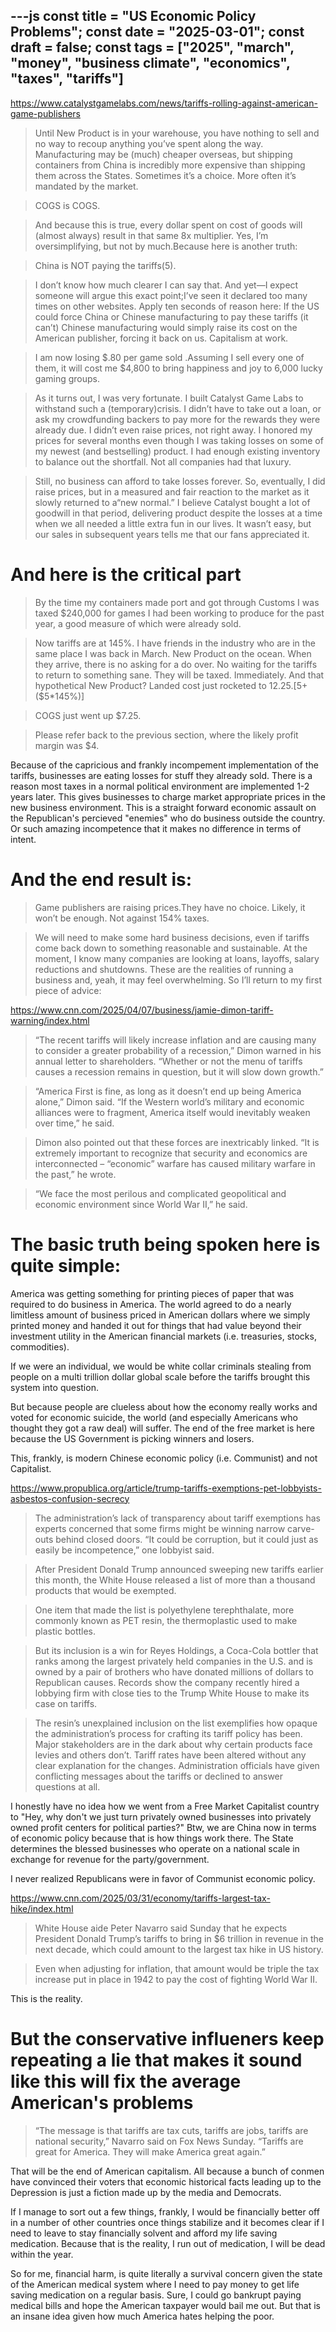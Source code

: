 ---js
const title = "US Economic Policy Problems";
const date = "2025-03-01";
const draft = false;
const tags = ["2025", "march", "money", "business climate", "economics", "taxes", "tariffs"]
---

https://www.catalystgamelabs.com/news/tariffs-rolling-against-american-game-publishers

> Until New Product is in your warehouse, you have nothing to sell and no way to recoup anything you’ve spent along the way. Manufacturing may be (much) cheaper overseas, but shipping containers from China is incredibly more expensive than shipping them across the States. Sometimes it’s a choice. More often it’s mandated by the market.

> COGS is COGS.

> And because this is true, every dollar spent on cost of goods will (almost always) result in that same 8x multiplier. Yes, I’m oversimplifying, but not by much.Because here is another truth:

> China is NOT paying the tariffs(5).

> I don’t know how much clearer I can say that. And yet—I expect someone will argue this exact point;I’ve seen it declared too many times on other websites. Apply ten seconds of reason here: If the US could force China or Chinese manufacturing to pay these tariffs (it can’t) Chinese manufacturing would simply raise its cost on the American publisher, forcing it back on us. Capitalism at work.

> I am now losing $.80 per game sold .Assuming I sell every one of them, it will cost me $4,800 to bring happiness and joy to 6,000 lucky gaming groups.

> As it turns out, I was very fortunate. I built Catalyst Game Labs to withstand such a (temporary)crisis. I didn’t have to take out a loan, or ask my crowdfunding backers to pay more for the rewards they were already due. I didn’t even raise prices, not right away. I honored my prices for several months even though I was taking losses on some of my newest (and bestselling) product. I had enough existing inventory to balance out the shortfall. Not all companies had that luxury.

> Still, no business can afford to take losses forever. So, eventually, I did raise prices, but in a measured and fair reaction to the market as it slowly returned to a“new normal.” I believe Catalyst bought a lot of goodwill in that period, delivering product despite the losses at a time when we all needed a little extra fun in our lives. It wasn’t easy, but our sales in subsequent years tells me that our fans appreciated it.

# And here is the critical part

> By the time my containers made port and got through Customs I was taxed $240,000 for games I had been working to produce for the past year, a good measure of which were already sold.

> Now tariffs are at 145%. I have friends in the industry who are in the same place I was back in March. New Product on the ocean. When they arrive, there is no asking for a do over. No waiting for the tariffs to return to something sane. They will be taxed. Immediately. And that hypothetical New Product? Landed cost just rocketed to $12.25.[$5+($5*145%)]

> COGS just went up $7.25.

> Please refer back to the previous section, where the likely profit margin was $4.

Because of the capricious and frankly incompement implementation of the tariffs, businesses are eating losses for stuff they already sold. There is a reason most taxes in a normal political environment are implemented 1-2 years later. This gives businesses to charge market appropriate prices in the new business environment. This is a straight forward economic assault on the Republican's percieved "enemies" who do business outside the country. Or such amazing incompetence that it makes no difference in terms of intent.

# And the end result is:

> Game publishers are raising prices.They have no choice. Likely, it won’t be enough. Not against 154% taxes.

> We will need to make some hard business decisions, even if tariffs come back down to something reasonable and sustainable. At the moment, I know many companies are looking at loans, layoffs, salary reductions and shutdowns. These are the realities of running a business and, yeah, it may feel overwhelming. So I’ll return to my first piece of advice:

https://www.cnn.com/2025/04/07/business/jamie-dimon-tariff-warning/index.html

>  “The recent tariffs will likely increase inflation and are causing many to consider a greater probability of a recession,” Dimon warned in his annual letter to shareholders. “Whether or not the menu of tariffs causes a recession remains in question, but it will slow down growth.”

>  “America First is fine, as long as it doesn’t end up being America alone,” Dimon said. “If the Western world’s military and economic alliances were to fragment, America itself would inevitably weaken over time,” he said.

>  Dimon also pointed out that these forces are inextricably linked. “It is extremely important to recognize that security and economics are interconnected – “economic” warfare has caused military warfare in the past,” he wrote.

>  “We face the most perilous and complicated geopolitical and economic environment since World War II,” he said.

# The basic truth being spoken here is quite simple:

America was getting something for printing pieces of paper that was required to do business in America. The world agreed to do a nearly limitless amount of business priced in American dollars where we simply printed money and handed it out for things that had value beyond their investment utility in the American financial markets (i.e. treasuries, stocks, commodities).

If we were an individual, we would be white collar criminals stealing from people on a multi trillion dollar global scale before the tariffs brought this system into question.

But because people are clueless about how the economy really works and voted for economic suicide, the world (and especially Americans who thought they got a raw deal) will suffer. The end of the free market is here because the US Government is picking winners and losers.

This, frankly, is modern Chinese economic policy (i.e. Communist) and not Capitalist.

https://www.propublica.org/article/trump-tariffs-exemptions-pet-lobbyists-asbestos-confusion-secrecy

>  The administration’s lack of transparency about tariff exemptions has experts concerned that some firms might be winning narrow carve-outs behind closed doors. “It could be corruption, but it could just as easily be incompetence,” one lobbyist said.

> After President Donald Trump announced sweeping new tariffs earlier this month, the White House released a list of more than a thousand products that would be exempted.

> One item that made the list is polyethylene terephthalate, more commonly known as PET resin, the thermoplastic used to make plastic bottles.

> But its inclusion is a win for Reyes Holdings, a Coca-Cola bottler that ranks among the largest privately held companies in the U.S. and is owned by a pair of brothers who have donated millions of dollars to Republican causes. Records show the company recently hired a lobbying firm with close ties to the Trump White House to make its case on tariffs.

> The resin’s unexplained inclusion on the list exemplifies how opaque the administration’s process for crafting its tariff policy has been. Major stakeholders are in the dark about why certain products face levies and others don’t. Tariff rates have been altered without any clear explanation for the changes. Administration officials have given conflicting messages about the tariffs or declined to answer questions at all.

I honestly have no idea how we went from a Free Market Capitalist country to "Hey, why don't we just turn privately owned businesses into privately owned profit centers for political parties?" Btw, we are China now in terms of economic policy because that is how things work there. The State determines the blessed businesses who operate on a national scale in exchange for revenue for the party/government.

I never realized Republicans were in favor of Communist economic policy.

https://www.cnn.com/2025/03/31/economy/tariffs-largest-tax-hike/index.html

> White House aide Peter Navarro said Sunday that he expects President Donald Trump’s tariffs to bring in $6 trillion in revenue in the next decade, which could amount to the largest tax hike in US history.

>  Even when adjusting for inflation, that amount would be triple the tax increase put in place in 1942 to pay the cost of fighting World War II.

This is the reality.

# But the conservative influeners keep repeating a lie that makes it sound like this will fix the average American's problems

>  “The message is that tariffs are tax cuts, tariffs are jobs, tariffs are national security,” Navarro said on Fox News Sunday. “Tariffs are great for America. They will make America great again.”

That will be the end of American capitalism. All because a bunch of conmen have convinced their voters that economic historical facts leading up to the Depression is just a fiction made up by the media and Democrats.

If I manage to sort out a few things, frankly, I would be financially better off in a number of other countries once things stabilize and it becomes clear if I need to leave to stay financially solvent and afford my life saving medication. Because that is the reality, I run out of medication, I will be dead within the year.

So for me, financial harm, is quite literally a survival concern given the state of the American medical system where I need to pay money to get life saving medication on a regular basis. Sure, I could go bankrupt paying medical bills and hope the American taxpayer would bail me out. But that is an insane idea given how much America hates helping the poor.
